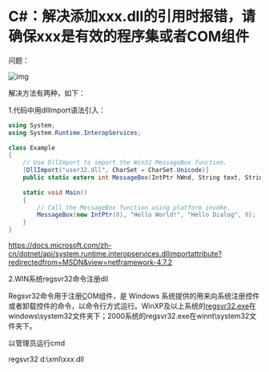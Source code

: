 # C#：解决添加xxx.dll的引用时报错，请确保xxx是有效的程序集或者COM组件

问题：

![img](https://img-blog.csdnimg.cn/20190711162047814.png?x-oss-process=image/watermark,type_ZmFuZ3poZW5naGVpdGk,shadow_10,text_aHR0cHM6Ly9ibG9nLmNzZG4ubmV0L3UwMTI1NDE1NTM=,size_16,color_FFFFFF,t_70)

解决方法有两种，如下：

1.代码中用dllImport语法引入：

```cs
using System;
using System.Runtime.InteropServices;
 
class Example
{
    // Use DllImport to import the Win32 MessageBox function.
    [DllImport("user32.dll", CharSet = CharSet.Unicode)]
    public static extern int MessageBox(IntPtr hWnd, String text, String caption, uint type);
    
    static void Main()
    {
        // Call the MessageBox function using platform invoke.
        MessageBox(new IntPtr(0), "Hello World!", "Hello Dialog", 0);
    }
}
```

https://docs.microsoft.com/zh-cn/dotnet/api/system.runtime.interopservices.dllimportattribute?redirectedfrom=MSDN&view=netframework-4.7.2

 

 

2.WIN系统regsvr32命令注册dll

Regsvr32命令用于注册[C](https://baike.baidu.com/item/C)OM组件，是 Windows 系统提供的用来向系统注册控件或者卸载控件的命令，以命令行方式运行。WinXP及以上系统的[regsvr32.exe](https://baike.baidu.com/item/regsvr32.exe)在windows\system32文件夹下；2000系统的regsvr32.exe在winnt\system32文件夹下。

以管理员运行cmd

regsvr32 d:\xml\xxx.dll